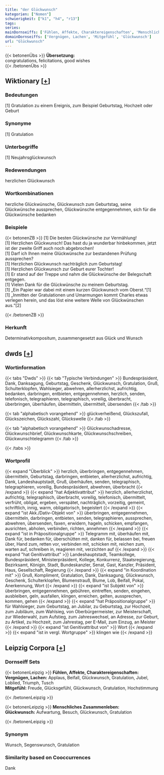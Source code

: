 ```yaml
---
title: "der Glückwunsch"
kategorien: ["Nomen"]
schwierigkeit: ["k1", "h4", "r13"]
tags:
series:
mainDornseiffs: ['Fühlen, Affekte, Charaktereigenschaften', 'Menschliches Zusammenleben']
domainDornseiffs: ['Vergnügen, Lachen', 'Mitgefühl', 'Glückwunsch']
url: "Glückwunsch"
---
```


{{< betonenÜbs >}}
**Übersetzung:**  
congratulations, felicitations, good wishes  
{{< /betonenÜbs >}}

## Wiktionary [[+](https://de.wiktionary.org/wiki/Glückwunsch)]

### Bedeutungen
[1] Gratulation zu einem Ereignis, zum Beispiel Geburtstag, Hochzeit oder Geburt  

### Synonyme
[1] Gratulation  

### Unterbegriffe
[1] Neujahrsglückwunsch  

### Redewendungen
herzlichen Glückwunsch  

### Wortkombinationen
herzliche Glückwünsche, Glückwunsch zum Geburtstag, seine Glückwünsche aussprechen, Glückwünsche entgegennehmen, sich für die Glückwünsche bedanken  

### Beispiele
{{< betonenZB >}}
[1] Die besten Glückwünsche zur Vermählung!  
[1] Herzlichen Glückwunsch! Das hast du ja wunderbar hinbekommen, jetzt ist der zweite Griff auch noch abgebrochen!  
[1] Darf ich Ihnen meine Glückwünsche zur bestandenen Prüfung aussprechen?  
[1] Herzlichen Glückwunsch nachträglich zum Geburtstag!  
[1] Herzlichen Glückwunsch zur Geburt eurer Tochter!  
[1] Er stand auf der Treppe und nahm die Glückwünsche der Belegschaft entgegen.  
[1] Vielen Dank für die Glückwünsche zu meinem Geburtstag.  
[1] „Ein Papier war dabei mit einem kurzen Glückwunsch vom Oberst.“[1]  
[1] „Inmitten der Gratulationen und Umarmungen kommt Charles etwas verlegen herein, und das löst eine weitere Welle von Glückwünschen aus.“[2]  

{{< /betonenZB >}}
### Herkunft
Determinativkompositum, zusammengesetzt aus Glück und Wunsch  



## dwds [[+](https://www.dwds.de/wb/Glückwunsch)]

### Wortinformation
{{< tabs "Dwds" >}}
{{< tab "Typische Verbindungen" >}}
Bundespräsident, Dank, Danksagung, Geburtstag, Geschenk, Glückwunsch, Gratulation, Gruß, Schulterklopfen, Wahlsieger, abwehren, allerherzlichst, aufrichtig, bedanken, darbringen, entbieten, entgegennehmen, herzlich, senden, telefonisch, telegraphieren, telegraphisch, voreilig, überbracht, überbringen, überhäufen, übermitteln, übermittelt, übersenden
{{< /tab >}}

{{< tab "alphabetisch vorangehend" >}}
glückverheißend, Glückszufall, Glückszeichen, Glückszahl, Glückswelle
{{< /tab >}}

{{< tab "alphabetisch vorangehend" >}}
Glückwunschadresse, Glückwunschbrief, Glückwunschkarte, Glückwunschschreiben, Glückwunschtelegramm
{{< /tab >}}

{{< /tabs >}}

### Wortprofil
{{< expand "Überblick" >}} herzlich, überbringen, entgegennehmen, übermitteln, Geburtstag, darbringen, entbieten, allerherzlichst, aufrichtig, Dank, Landeshauptstadt, Gruß, überhäufen, senden, telegraphisch, telegraphieren, voreilig, Bundespräsident, abwehren, überbracht {{< /expand >}}
{{< expand "hat Adjektivattribut" >}} herzlich, allerherzlichst, aufrichtig, telegraphisch, überbracht, voreilig, telefonisch, übermittelt, verfrüht, obligat, ergeben, verspätet, nachträglich, vorzeitig, gemeint, schriftlich, innig, warm, obligatorisch, begeistert {{< /expand >}}
{{< expand "ist Akk./Dativ-Objekt von" >}} überbringen, entgegennehmen, übermitteln, darbringen, entbieten, senden, telegraphieren, aussprechen, abwehren, übersenden, faxen, erwidern, hageln, schicken, empfangen, ausrichten, abholen, verbinden, richten, annehmen {{< /expand >}}
{{< expand "ist in Präpositionalgruppe" >}} Telegramm mit, überhäufen mit, Dank für, bedanken für, überschütten mit, danken für, belassen bei, freuen über, Hand zum, retten vor, verbinden mit, schicken mit, reichen zum, warten auf, schreiben in, reagieren mit, verzichten auf {{< /expand >}}
{{< expand "hat Genitivattribut" >}} Landeshauptstadt, Teamkollege, Bundespräsident, Ministerpräsident, Kollege, Konkurrenz, Staatsregierung, Bezirksamt, Königin, Stadt, Bundeskanzler, Senat, Gast, Kanzler, Präsident, Haus, Gesellschaft, Regierung {{< /expand >}}
{{< expand "in Koordination mit" >}} Gruß, Kompliment, Gratulation, Dank, Danksagung, Glückwunsch, Geschenk, Schulterklopfen, Blumenstrauß, Blume, Lob, Beifall, Pokal, Anerkennung, Wort {{< /expand >}}
{{< expand "ist Subjekt von" >}} überbringen, entgegennehmen, gebühren, eintreffen, senden, eingehen, ausbleiben, geln, ausfallen, klingen, erreichen, gelten, aussprechen, kommen, gehen {{< /expand >}}
{{< expand "hat Präpositionalgruppe" >}} für Wahlsieger, zum Geburtstag, an Jubilar, zu Geburtstag, zur Hochzeit, zum Jubiläum, zum Wahlsieg, von Oberbürgermeister, zur Meisterschaft, zur Wiederwahl, zum Aufstieg, zum Jahreswechsel, an Adresse, zur Geburt, zu Artikel, zu Hochzeit, zum Jahrestag, per E-Mail, zum Einzug, an Meister {{< /expand >}}
{{< expand "ist Genitivattribut von" >}} Wort {{< /expand >}}
{{< expand "ist in vergl. Wortgruppe" >}} klingen wie {{< /expand >}}

## Leipzig Corpora [[+](https://corpora.uni-leipzig.de/en/res?word=Glückwunsch&corpusId=deu_newscrawl-public_2018)]

### Dornseiff Sets
{{< betonenLeipzig >}}
**Fühlen, Affekte, Charaktereigenschaften:**  
**Vergnügen, Lachen:** Applaus, Beifall, Glückwunsch, Gratulation, Jubel, Loblied, Triumph, Tusch  
**Mitgefühl:** Freude, Glücksgefühl, Glückwunsch, Gratulation, Hochstimmung  

{{< /betonenLeipzig >}}


{{< betonenLeipzig >}}
**Menschliches Zusammenleben:**  
**Glückwunsch:** Aufwartung, Besuch, Glückwunsch, Gratulation  

{{< /betonenLeipzig >}}

### Synonym
Wunsch, Segenswunsch, Gratulation


### Similarity based on Cooccurrences
Dank

